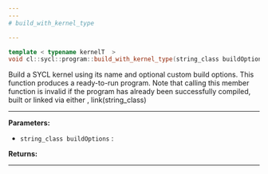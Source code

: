 ```yaml
---
---
# build_with_kernel_type

---
```


```cpp
template < typename kernelT  >
void cl::sycl::program::build_with_kernel_type(string_class buildOptions="")
```


Build a SYCL kernel using its name and optional custom build options. This function produces a ready-to-run program. Note that calling this member function is invalid if the program has already been successfully compiled, built or linked via either , link(string_class)


---
**Parameters:**

 - `string_class buildOptions`
: 

**Returns:** 

---
